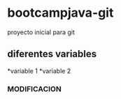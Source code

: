 # bootcampjava-git
proyecto inicial para git
## diferentes variables
*variable 1
*variable 2
### MODIFICACION

